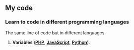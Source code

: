 ## My code




### Learn to code in different programming languages

The same line of code but in different languages.

1. **Variables** (**[PHP](learn/01/01.php)**, **[JavaScript](learn/01/01.js)**, **[Python](learn/01/01.py)**).
